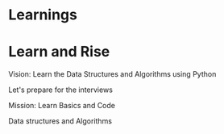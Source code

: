 # Learnings
# Learn and Rise

Vision:
Learn the Data Structures and Algorithms using Python

Let's prepare for the interviews

Mission:
Learn Basics and Code

Data structures and Algorithms


